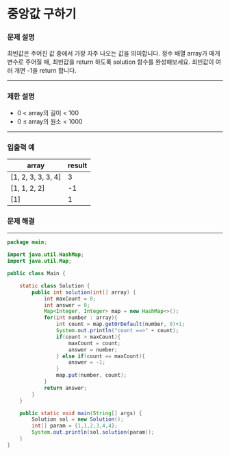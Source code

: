 중앙값 구하기
===

### 문제 설명
최빈값은 주어진 값 중에서 가장 자주 나오는 값을 의미합니다. 정수 배열 array가 매개변수로 주어질 때, 최빈값을 return 하도록 solution 함수를 완성해보세요. 최빈값이 여러 개면 -1을 return 합니다.
- - -

### 제한 설명
* 0 < array의 길이 < 100
* 0 ≤ array의 원소 < 1000
- - -

### 입출력 예
|array|result|
|----|----|
|[1, 2, 3, 3, 3, 4]|3|
|[1, 1, 2, 2]|-1|
|[1]|1|
### 문제 해결
- - -

```java
package main;

import java.util.HashMap;
import java.util.Map;

public class Main {

	static class Solution {
		public int solution(int[] array) {
			int maxCount = 0;
	        int answer = 0;
	        Map<Integer, Integer> map = new HashMap<>();
	        for(int number : array){
	            int count = map.getOrDefault(number, 0)+1;
	            System.out.println("count ==>" + count);
	            if(count > maxCount){
	                maxCount = count;
	                answer = number;
	            } else if(count == maxCount){
	                answer = -1;
	            }
	            map.put(number, count);
	        }
	        return answer;
	    }
	}

    public static void main(String[] args) {
    	Solution sol = new Solution();
    	int[] param = {1,1,2,3,4,4};
    	System.out.println(sol.solution(param));
    }
}

```

